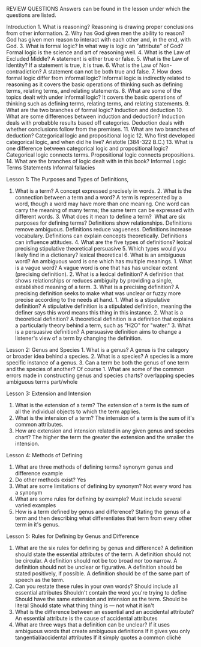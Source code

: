 REVIEW QUESTIONS
Answers can be found in the lesson under which the questions are listed.

Introduction
﻿﻿﻿1. What is reasoning?
	Reasoning is drawing proper conclusions from other information.
﻿﻿﻿2. Why has God given men the ability to reason?
	﻿﻿﻿God has given men reason to interact with each other and, in the end, with God.
﻿﻿﻿3. What is formal logic? In what way is logic an "attribute" of God?
	﻿﻿﻿Formal logic is the science and art of reasoning well.
﻿﻿﻿4. What is the Law of Excluded Middle?
	﻿﻿﻿A statement is either true or false.
﻿﻿﻿5. What is the Law of Identity?
	﻿﻿﻿If a statement is true, it is true.
﻿﻿﻿6. What is the Law of Non-contradiction?
	﻿﻿﻿A statement can not be both true and false.
7. How does formal logic differ from informal logic?
	Informal logic is indirectly related to reasoning as it covers the basic operations of thinking such as defining terms, relating terms, and relating statements.
8. What are some of the topics dealt with under informal logic?
	It covers the basic operations of thinking such as defining terms, relating terms, and relating statements.
9. What are the two branches of formal logic?
	Induction and deduction
10. What are some differences between induction and deduction?
	Induction deals with probabble results based off categories.
	Deduction deals with whether conclusions follow from the premises.
11. What are two branches of deduction?
	Categorical logic and propositional logic
12. Who first developed categorical logic, and when did he live?
	Aristotle (384-322 B.C.)
13. What is one difference between categorical logic and propositional logic?
	Categorical logic connects terms.
	Propositional logic connects propositions.
14. What are the branches of logic dealt with in this book?
	Informal Logic
		Terms
		Statements
		Informal fallacies 

Lesson 1: The Purposes and Types of Definitions,
1. ﻿﻿﻿What is a term?
	A concept expressed precisely in words.
﻿﻿﻿2. What is the connection between a term and a word?
	﻿﻿﻿A term is represented by a word, though a word may have more than one meaning.
	﻿﻿﻿One word can carry the meaning of many terms; the same term can be expressed with different words.
﻿﻿﻿3. What does it mean to define a term?  What are six purposes for defining terms?
	﻿Definitions show relationships.
	﻿Definitions remove ambiguous﻿﻿.
	﻿Definitions reduce vagueness.
	﻿Definitions increase vocabulary.
	﻿Definitions can explain concepts theoretically.
	﻿Definitions can influence attitudes.
﻿﻿﻿4. What are the five types of definitions?
	﻿﻿﻿lexical 
	﻿﻿﻿precising 
	﻿﻿﻿stipulative 
	﻿﻿﻿theoretical 
	﻿﻿﻿persuasive
﻿﻿﻿5. Which types would you likely find in a dictionary?
	﻿﻿﻿lexical 
	﻿﻿﻿theoretical
﻿﻿﻿6. What is an ambiguous word?
	﻿﻿﻿An ambiguous word is one which has multiple meanings.
﻿﻿﻿1. What is a vague word?
	﻿﻿﻿A vague word is one that has has unclear extent (precising definition).
﻿﻿﻿2. What is a lexical definition?
	﻿﻿﻿A definition that shows relationships or reduces ambiguity by providing a single, established meaning of a term.
﻿﻿﻿3. What is a precising definition?
	A precising definition seeks to make what was unclear or fuzzy more precise according to the needs at hand.
﻿﻿﻿1. What is a stipulative definition?
	﻿﻿﻿A stipulative definition is a stipulated definition, meaning the definer says this word means this thing in this instance.
﻿﻿﻿2. What is a theoretical definition?
	﻿﻿﻿A theoretical definition is a definition that explains a particularly theory behind a term, such as "H2O" for "water."
﻿﻿﻿3. What is a persuasive definition?
	﻿﻿﻿A persuasive definition aims to change a listener's view of a term by changing the definition.

Lesson 2: Genus and Species
﻿﻿﻿1. What is a genus?
	﻿﻿﻿A genus is the category or broader idea behind a species.
﻿﻿﻿2. What is a species? 
	﻿﻿﻿A species is a more specific instance of a genus.
﻿﻿﻿3. Can a term be both the genus of one term and the species of another?
	﻿﻿﻿Of course
﻿﻿﻿1. What are some of the common errors made in constructing genus and species charts?
	﻿﻿﻿overlapping species
	﻿﻿﻿ambiguous terms
	﻿﻿﻿part/whole

Lesson 3: Extension and Intension
1. ﻿﻿﻿What is the extension of a term?
	The extension of a term is the sum of all the individual objects to which the term applies.
2. What is the intension of a term?
	The intension of a term is the sum of it's common attributes.
3. How are extension and intension related in any given genus and species chart?
	The higher the term the greater the extension and the smaller the intension.

Lesson 4: Methods of Defining
1. ﻿﻿﻿What are three methods of defining terms?
	 synonym 
	 genus and difference
	 example
1. Do other methods exist?
	Yes
2. What are some limitations of defining by synonym?
	Not every word has a synonym
3. What are some rules for defining by example?
	Must include several varied examples
4. How is a term defined by genus and difference?
	Stating the genus of a term and then describing what differentiates that term from every other term in it's genus.

Lesson 5: Rules for Defining by Genus and Difference
1. What are the six rules for defining by genus and difference?
	A definition should state the essential attributes of the term.
	A definition should not be circular.
	A definition should not be too broad nor too narrow.
	A definition should not be unclear or figurative.
	A definition should be stated positively, if possible.
	A definition should be of the same part of speech as the term.
1. Can you restate these rules in your own words?
	Should include all essential attributes
	Shouldn't contain the word you're trying to define
	Should have the same extension and intension as the term.
	Should be literal
	Should state what thing thing is — not what it isn't
1. What is the difference between an essential and an accidental attribute?
	An essential attribute is the cause of accidental attributes
2. What are three ways that a definition can be unclear?
	If it uses ambiguous words that create ambiguous definitions
	If it gives you only tangential/accidental attributes
	If it simply quotes a common cliché